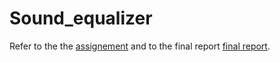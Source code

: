 # Sound_equalizer
Refer to the the [assignement](Sound_equalizer/Tesina__Matlab_2021.pdf) and to the final report [final report](Sound_equalizer/src/roznowicz_simone_1216375.pdf).
